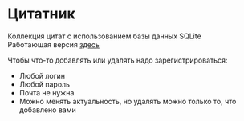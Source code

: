 # Цитатник

Коллекция цитат с использованием базы данных SQLite\
Работающая версия [здесь](https://geekbrains8.000webhostapp.com)

Чтобы что-то добавлять или удалять надо зарегистрироваться:
- Любой логин
- Любой пароль
- Почта не нужна
- Можно менять актуальность, но удалять можно только то, что добавлено вами


